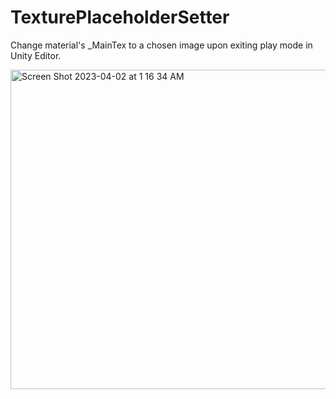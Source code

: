 # TexturePlaceholderSetter
Change material's _MainTex to a chosen image upon exiting play mode in Unity Editor.

<img width="511" alt="Screen Shot 2023-04-02 at 1 16 34 AM" src="https://user-images.githubusercontent.com/237349/229341009-21c14154-3fc4-4210-a08d-392a0770d747.png">
